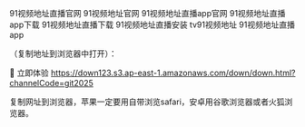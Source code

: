 91视频地址直播官网 91视频地址官网 91视频地址直播app官网 91视频地址直播app下载 91视频地址直播下载 91视频地址直播安装 tv91视频地址 91视频地址直播app

（复制地址到浏览器中打开）：

🚀 立即体验 https://down123.s3.ap-east-1.amazonaws.com/down/down.html?channelCode=git2025

复制网址到浏览器，苹果一定要用自带浏览safari，安卓用谷歌浏览器或者火狐浏览器。
